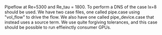 Pipeflow at Re=5300 and Re_tau = 1800.
To perform a DNS of the case lx=8 should be used.
We have two case files, one called pipe.case using "vol_flow" to drive the flow.
We also have one called pipe_device.case that instead uses a source term.
We use quite forgiving tolerances, and this case should be possible to run effieinctly consumer GPUs.
